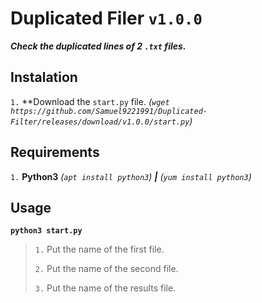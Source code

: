 # Duplicated Filer `v1.0.0`
***Check the duplicated lines of 2 `.txt` files.***

## Instalation
`1.` **Download the `start.py` file. *(`wget https://github.com/Samuel9221991/Duplicated-Filter/releases/download/v1.0.0/start.py`)*

## Requirements
`1.` **Python3** *(`apt install python3`)* ***|*** *(`yum install python3`)*

## Usage
**`python3 start.py`**
> `1.` Put the name of the first file.
> 
> `2.` Put the name of the second file.
> 
> `3.` Put the name of the results file.
